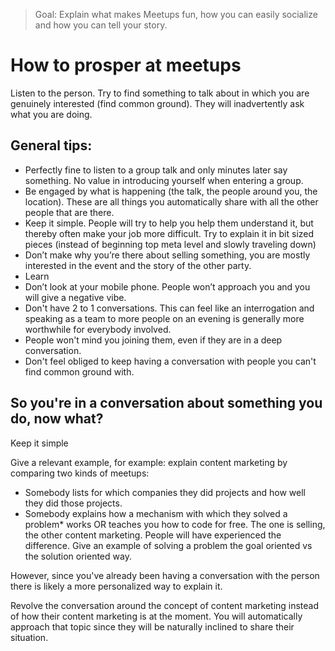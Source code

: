 > Goal: Explain what makes Meetups fun, how you can easily socialize and how you can tell your story.

# How to prosper at meetups

Listen to the person. Try to find something to talk about in which you are genuinely interested (find common ground). They will inadvertently ask what you are doing.

## General tips:
- Perfectly fine to listen to a group talk and only minutes later say something. No value in introducing yourself when entering a group.
- Be engaged by what is happening (the talk, the people around you, the location). These are all things you automatically share with all the other people that are there.
- Keep it simple. People will try to help you help them understand it, but thereby often make your job more difficult. Try to explain it in bit sized pieces (instead of beginning top meta level and slowly traveling down)
- Don’t make why you’re there about selling something, you are mostly interested in the event and the story of the other party.
- Learn
- Don’t look at your mobile phone. People won’t approach you and you will give a negative vibe.
- Don't have 2 to 1 conversations. This can feel like an interrogation and speaking as a team to more people on an evening is generally more worthwhile for everybody involved.
- People won't mind you joining them, even if they are in a deep conversation.
- Don't feel obliged to keep having a conversation with people you can't find common ground with.


## So you're in a conversation about something you do, now what?
Keep it simple

Give a relevant example, for example: explain content marketing by comparing two kinds of meetups:
* Somebody lists for which companies they did projects and how well they did those projects.
* Somebody explains how a mechanism with which they solved a problem* works OR teaches you how to code for free.
The one is selling, the other content marketing. People will have experienced the difference.
Give an example of solving a problem the goal oriented vs the solution oriented way.

However, since you've already been having a conversation with the person there is likely a more personalized way to explain it.

Revolve the conversation around the concept of content marketing instead of how their content marketing is at the moment. You will automatically approach that topic since they will be naturally inclined to share their situation.
